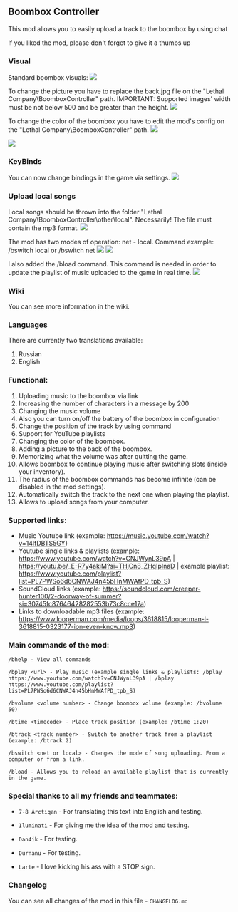 ## Boombox Controller

This mod allows you to easily upload a track to the boombox by using chat

If you liked the mod, please don't forget to give it a thumbs up

### Visual

Standard boombox visuals:
![](https://i.imgur.com/93DIxh2.jpg)

To change the picture you have to replace the back.jpg file on the "Lethal Company\BoomboxController" path.
IMPORTANT: Supported images' width must be not below 500 and be greater than the height.
![](https://i.imgur.com/4bbV8JM.jpg)

To change the color of the boombox you have to edit the mod's config on the "Lethal Company\BoomboxController" path.
![](https://i.imgur.com/VvdtP9e.jpg)

![](https://i.imgur.com/8LQxMJG.jpg)

### KeyBinds

You can now change bindings in the game via settings.
![](https://i.imgur.com/6viaPdJ.jpg)

### Upload local songs

Local songs should be thrown into the folder "Lethal Company\BoomboxController\other\local".
Necessarily! The file must contain the mp3 format.
![](https://i.imgur.com/BDGrwXv.jpg)

The mod has two modes of operation: net - local. 
Command example: /bswitch local or /bswitch net
![](https://i.imgur.com/ZU5b4sw.jpg)
![](https://i.imgur.com/jQV2sl6.jpg)

I also added the /bload command. This command is needed in order to update the playlist of music uploaded to the game in real time.
![](https://i.imgur.com/9YSoeEO.jpg)

### Wiki

You can see more information in the wiki.

### Languages

There are currently two translations available:
1. Russian
2. English

### Functional:

1. Uploading music to the boombox via link
2. Increasing the number of characters in a message by 200
3. Changing the music volume
4. Also you can turn on/off the battery of the boombox in configuration
5. Change the position of the track by using command
6. Support for YouTube playlists
7. Changing the color of the boombox.
8. Adding a picture to the back of the boombox.
9. Memorizing what the volume was after quitting the game.
10. Allows boombox to continue playing music after switching slots (inside your inventory).
11. The radius of the boombox commands has become infinite (can be disabled in the mod settings).
12. Automatically switch the track to the next one when playing the playlist.
13. Allows to upload songs from your computer.

### Supported links:

- Music Youtube link (example: https://music.youtube.com/watch?v=14lfDBTS5GY)
- Youtube single links & playlists (example: https://www.youtube.com/watch?v=CNJWynL39pA | https://youtu.be/_E-R7y4akiM?si=THjCn8_ZHqIpInaD | example playlist: https://www.youtube.com/playlist?list=PL7PWSo6d6CNWAJ4n45bHnMWAfPD_tpb_S)
- SoundCloud links (example: https://soundcloud.com/creeper-hunter100/2-doorway-of-summer?si=30745fc87646428282553b73c8cce17a)
- Links to downloadable mp3 files (example: https://www.looperman.com/media/loops/3618815/looperman-l-3618815-0323177-ion-even-know.mp3)


### Main commands of the mod:

```
/bhelp - View all commands

/bplay <url> - Play music (example single links & playlists: /bplay https://www.youtube.com/watch?v=CNJWynL39pA | /bplay https://www.youtube.com/playlist?list=PL7PWSo6d6CNWAJ4n45bHnMWAfPD_tpb_S)

/bvolume <volume number> - Change boombox volume (example: /bvolume 50)

/btime <timecode> - Place track position (example: /btime 1:20)

/btrack <track number> - Switch to another track from a playlist (example: /btrack 2)

/bswitch <net or local> - Changes the mode of song uploading. From a computer or from a link.

/bload - Allows you to reload an available playlist that is currently in the game.
```

### Special thanks to all my friends and teammates:

-   `7-8 Arctiqan` - For translating this text into English and testing.

-   `Iluminati` - For giving me the idea of the mod and testing.

-   `Dan4ik` - For testing.

-   `Durnanu` - For testing.

-   `Larte` - I love kicking his ass with a STOP sign.

### Changelog

You can see all changes of the mod in this file - `CHANGELOG.md`